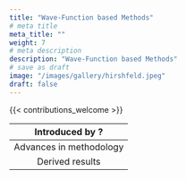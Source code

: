 ```yaml
---
title: "Wave-Function based Methods"
# meta title
meta_title: ""
weight: 7
# meta description
description: "Wave-Function based Methods"
# save as draft
image: "/images/gallery/hirshfeld.jpeg"
draft: false
---
```


{{< contributions_welcome >}}

|Introduced by **?**|
|:--:|
|Advances in methodology|
|Derived results|
